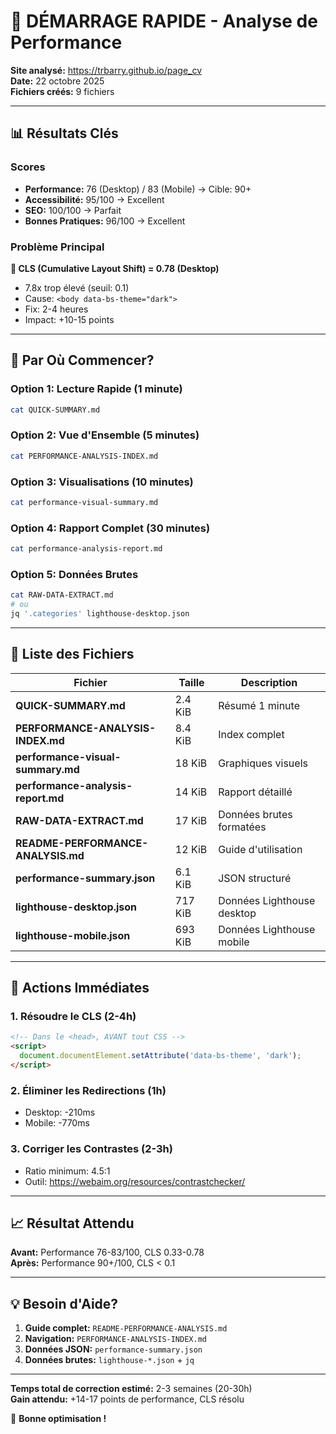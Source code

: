 # 🚀 DÉMARRAGE RAPIDE - Analyse de Performance

**Site analysé:** https://trbarry.github.io/page_cv  
**Date:** 22 octobre 2025  
**Fichiers créés:** 9 fichiers

---

## 📊 Résultats Clés

### Scores
- **Performance:** 76 (Desktop) / 83 (Mobile) → Cible: 90+
- **Accessibilité:** 95/100 → Excellent
- **SEO:** 100/100 → Parfait
- **Bonnes Pratiques:** 96/100 → Excellent

### Problème Principal
**🔴 CLS (Cumulative Layout Shift) = 0.78 (Desktop)**
- 7.8x trop élevé (seuil: 0.1)
- Cause: `<body data-bs-theme="dark">`
- Fix: 2-4 heures
- Impact: +10-15 points

---

## 🎯 Par Où Commencer?

### Option 1: Lecture Rapide (1 minute)
```bash
cat QUICK-SUMMARY.md
```

### Option 2: Vue d'Ensemble (5 minutes)
```bash
cat PERFORMANCE-ANALYSIS-INDEX.md
```

### Option 3: Visualisations (10 minutes)
```bash
cat performance-visual-summary.md
```

### Option 4: Rapport Complet (30 minutes)
```bash
cat performance-analysis-report.md
```

### Option 5: Données Brutes
```bash
cat RAW-DATA-EXTRACT.md
# ou
jq '.categories' lighthouse-desktop.json
```

---

## 📁 Liste des Fichiers

| Fichier | Taille | Description |
|---------|--------|-------------|
| **QUICK-SUMMARY.md** | 2.4 KiB | Résumé 1 minute |
| **PERFORMANCE-ANALYSIS-INDEX.md** | 8.4 KiB | Index complet |
| **performance-visual-summary.md** | 18 KiB | Graphiques visuels |
| **performance-analysis-report.md** | 14 KiB | Rapport détaillé |
| **RAW-DATA-EXTRACT.md** | 17 KiB | Données brutes formatées |
| **README-PERFORMANCE-ANALYSIS.md** | 12 KiB | Guide d'utilisation |
| **performance-summary.json** | 6.1 KiB | JSON structuré |
| **lighthouse-desktop.json** | 717 KiB | Données Lighthouse desktop |
| **lighthouse-mobile.json** | 693 KiB | Données Lighthouse mobile |

---

## 🔧 Actions Immédiates

### 1. Résoudre le CLS (2-4h)
```html
<!-- Dans le <head>, AVANT tout CSS -->
<script>
  document.documentElement.setAttribute('data-bs-theme', 'dark');
</script>
```

### 2. Éliminer les Redirections (1h)
- Desktop: -210ms
- Mobile: -770ms

### 3. Corriger les Contrastes (2-3h)
- Ratio minimum: 4.5:1
- Outil: https://webaim.org/resources/contrastchecker/

---

## 📈 Résultat Attendu

**Avant:** Performance 76-83/100, CLS 0.33-0.78  
**Après:** Performance 90+/100, CLS < 0.1

---

## 💡 Besoin d'Aide?

1. **Guide complet:** `README-PERFORMANCE-ANALYSIS.md`
2. **Navigation:** `PERFORMANCE-ANALYSIS-INDEX.md`
3. **Données JSON:** `performance-summary.json`
4. **Données brutes:** `lighthouse-*.json` + `jq`

---

**Temps total de correction estimé:** 2-3 semaines (20-30h)  
**Gain attendu:** +14-17 points de performance, CLS résolu

🎉 **Bonne optimisation !**
